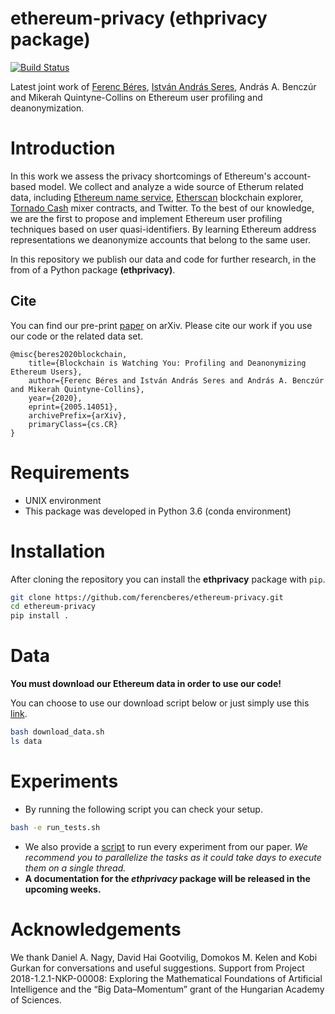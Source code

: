 ﻿# ethereum-privacy (ethprivacy package)

[![Build Status](https://travis-ci.org/ferencberes/ethereum-privacy.svg?branch=master)](https://travis-ci.org/ferencberes/ethereum-privacy)

Latest joint work of [Ferenc Béres](https://github.com/ferencberes), [István András Seres](https://github.com/seresistvanandras), András A. Benczúr and Mikerah Quintyne-Collins on Ethereum user profiling and deanonymization. 

# Introduction

In this work we assess the privacy shortcomings of Ethereum's account-based model. We collect and analyze a wide source of Etherum related data, including [Ethereum name service](https://ens.domains/), [Etherscan](https://etherscan.io/) blockchain explorer, [Tornado Cash](https://tornado.cash/) mixer contracts, and Twitter. To the best of our knowledge, we are the first to propose and implement Ethereum user profiling techniques based on user quasi-identifiers. By learning Ethereum address representations we deanonymize accounts that belong to the same user. 

In this repository we publish our data and code for further research, in the from of a Python package **(ethprivacy)**.

## Cite

You can find our pre-print [paper](https://arxiv.org/pdf/2005.14051.pdf) on arXiv. Please cite our work if you use our code or the related data set.

```
@misc{beres2020blockchain,
    title={Blockchain is Watching You: Profiling and Deanonymizing Ethereum Users},
    author={Ferenc Béres and István András Seres and András A. Benczúr and Mikerah Quintyne-Collins},
    year={2020},
    eprint={2005.14051},
    archivePrefix={arXiv},
    primaryClass={cs.CR}
}
```

# Requirements

- UNIX environment
- This package was developed in Python 3.6 (conda environment)

# Installation

After cloning the repository you can install the **ethprivacy** package with `pip`.

```bash
git clone https://github.com/ferencberes/ethereum-privacy.git
cd ethereum-privacy
pip install .
```

# Data

**You must download our Ethereum data in order to use our code!**

You can choose to use our download script below or just simply use this [link](https://dms.sztaki.hu/~fberes/ln/ln_data_2019-10-29.zip).

```bash
bash download_data.sh
ls data
```

# Experiments

- By running the following script you can check your setup.
```bash
bash -e run_tests.sh
```
- We also provide a [script](run_all.sh) to run every experiment from our paper. *We recommend you to parallelize the tasks as it could take days to execute them on a single thread.*
- **A documentation for the *ethprivacy* package will be released in the upcoming weeks.**

# Acknowledgements

We thank Daniel A. Nagy, David Hai Gootvilig, Domokos M. Kelen and Kobi Gurkan for conversations and useful suggestions. Support from Project 2018-1.2.1-NKP-00008: Exploring the Mathematical Foundations of Artificial Intelligence and the “Big Data–Momentum” grant of the Hungarian
Academy of Sciences.
